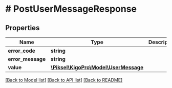 # # PostUserMessageResponse

## Properties

Name | Type | Description | Notes
------------ | ------------- | ------------- | -------------
**error_code** | **string** |  | [optional] 
**error_message** | **string** |  | [optional] 
**value** | [**\Piksel\KigoPro\Model\UserMessage**](UserMessage.md) |  | [optional] 

[[Back to Model list]](../../README.md#documentation-for-models) [[Back to API list]](../../README.md#documentation-for-api-endpoints) [[Back to README]](../../README.md)


